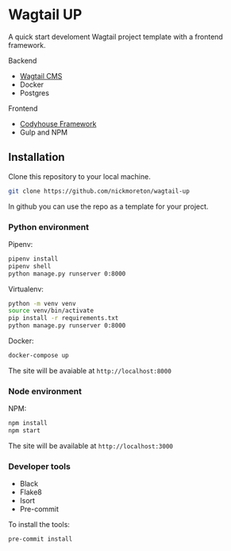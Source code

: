 # Wagtail UP

A quick start develoment Wagtail project template with a frontend framework.

Backend

- [Wagtail CMS](https://wagtail.org)
- Docker
- Postgres

Frontend

- [Codyhouse Framework](https://codyhouse.co)
- Gulp and NPM

## Installation

Clone this repository to your local machine.

```bash
git clone https://github.com/nickmoreton/wagtail-up
```

In github you can use the repo as a template for your project.

### Python environment

Pipenv:

```bash
pipenv install
pipenv shell
python manage.py runserver 0:8000
```

Virtualenv:

```bash
python -m venv venv
source venv/bin/activate
pip install -r requirements.txt
python manage.py runserver 0:8000
```

Docker:

```bash
docker-compose up
```

The site will be avaiable at `http://localhost:8000`

### Node environment

NPM:

```bash
npm install
npm start
```

The site will be available at `http://localhost:3000`

### Developer tools

- Black
- Flake8
- Isort
- Pre-commit

To install the tools:

```bash
pre-commit install
```

